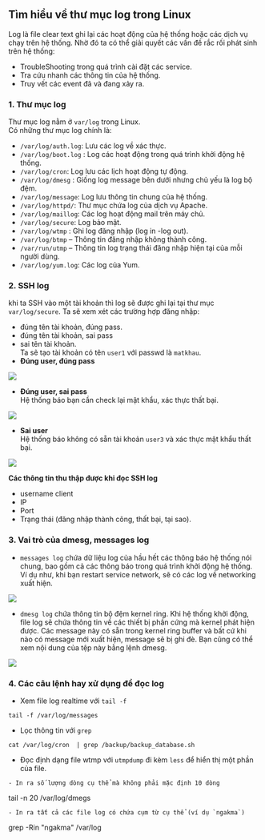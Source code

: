 ## Tìm hiểu về thư mục log trong Linux   

Log là file clear text ghi lại các hoạt động của hệ thống hoặc các dịch vụ chạy trên hệ thống. Nhờ đó ta có thể giải quyết các vấn đề rắc rối phát sinh trên hệ thống:  
- TroubleShooting trong quá trình cài đặt các service.  
- Tra cứu nhanh các thông tin của hệ thống.  
- Truy vết các event đã và đang xảy ra.  

### 1. Thư mục log  

Thư mục log nằm ở `var/log` trong Linux.  
Có những thư mục log chính là:  
- `/var/log/auth.log`: Lưu các log về xác thực.  
- `/var/log/boot.log` : Log các hoạt động trong quá trình khởi động hệ thống.  
- `/var/log/cron`: Log lưu các lịch hoạt động tự động.  
- `/var/log/dmesg` : Giống log message bên dưới nhưng chủ yếu là log bộ đệm.  
- `/var/log/message`: Log lưu thông tin chung của hệ thống.  
- `/var/log/httpd/`: Thư mục chứa log của dịch vụ Apache.  
- `/var/log/maillog`: Các log hoạt động mail trên máy chủ.  
- `/var/log/secure`: Log bảo mật.  
- `/var/log/wtmp`  : Ghi log đăng nhập (log in -log out).  
- `/var/log/btmp` – Thông tin đăng nhập không thành công.  
- `/var/run/utmp` – Thông tin log trạng thái đăng nhập hiện tại của mỗi người dùng.  
- `/var/log/yum.log`: Các log của Yum.  

### 2. SSH log  
khi ta SSH vào một tài khoản thì log sẽ được ghi lại tại thư mục `var/log/secure`. Ta sẽ xem xét các trường hợp đăng nhập:  
- đúng tên tài khoản, đúng pass.  
- đúng tên tài khoản, sai pass
- sai tên tài khoản.  
Ta sẽ tạo tài khoản có tên `user1` với passwd là `matkhau`.  
- **Đúng user, đúng pass**  

<img src="https://i.imgur.com/gPSVKhO.png">  

- **Đúng user, sai pass**   
Hệ thống báo bạn cần check lại mật khẩu, xác thực thất bại.

<img src="https://i.imgur.com/wQDDEjP.png">  

- **Sai user**  
Hệ thống báo không có sẵn tài khoản `user3` và xác thực mật khẩu thất bại.  

<img src="https://i.imgur.com/oGJs1RN.png">  

**Các thông tin thu thập được khi đọc SSH log**  
- username client  
- IP 
- Port
- Trạng thái (đăng nhập thành công, thất bại, tại sao).  
### 3. Vai trò của dmesg, messages log  

- `messages log` chứa dữ liệu log của hầu hết các thông báo hệ thống nói chung, bao gồm cả các thông báo trong quá trình khởi động hệ thống.
Ví dụ như, khi bạn restart service network, sẽ có các log về networking xuất hiện.   

<img src="https://i.imgur.com/9Wv8rfJ.png">  

- `dmesg log` chứa thông tin bộ đệm kernel ring. Khi hệ thống khởi động, file log sẽ chứa thông tin về các thiết bị phần cứng mà kernel phát hiện được. Các message này có sẵn trong kernel ring buffer và bất cứ khi nào có message mới xuất hiện, message sẽ bị ghi đè. Bạn cũng có thể xem nội dung của tệp này bằng lệnh dmesg.  

<img src="https://i.imgur.com/48B6und.png">  

### 4. Các câu lệnh hay xử dụng để đọc log  

- Xem file log realtime với `tail -f`  
```
tail -f /var/log/messages
```  
- Lọc thông tin với `grep` 
```
cat /var/log/cron  | grep /backup/backup_database.sh 
```  
- Đọc định dạng file wtmp với `utmpdump` đi kèm `less` để hiển thị một phần của file.  
```  
- In ra số lượng dòng cụ thể mà không phải mặc định 10 dòng  
```
tail -n 20 /var/log/dmegs
```  
- In ra tất cả các file log có chứa cụm từ cụ thể (ví dụ `ngakma`)  
```
grep -Rin "ngakma" /var/log 
```  

